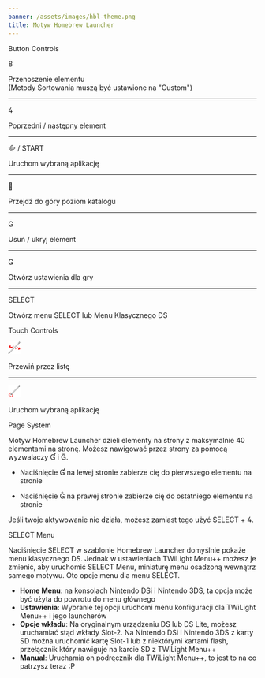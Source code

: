 ```yaml
---
banner: /assets/images/hbl-theme.png
title: Motyw Homebrew Launcher
---
```


<div id="button-controls" class="section-title">Button Controls</div>
<div class="section-body">
    <div class="button-action-group">
        <p class="button-action button">&#xE079;</p>
        <p class="button-action-text">Przenoszenie elementu<br>(Metody Sortowania muszą być ustawione na "Custom")</p>
    </div>
    <hr>
    <div class="button-action-group">
        <p class="button-action button">&#xE07E;</p>
        <p class="button-action-text">Poprzedni / następny element</p>
    </div>
    <hr>
    <div class="button-action-group">
        <p class="button-action"><span class="button">&#xE000; /</span> START</p>
        <p class="button-action-text">Uruchom wybraną aplikację</p>
    </div>
    <hr>
    <div class="button-action-group">
        <p class="button-action button">&#xE001;</p>
        <p class="button-action-text">Przejdź do góry poziom katalogu</p>
    </div>
    <hr>
    <div class="button-action-group">
        <p class="button-action button">&#xE002;</p>
        <p class="button-action-text">Usuń / ukryj element</p>
    </div>
    <hr>
    <div class="button-action-group">
        <p class="button-action button">&#xE003;</p>
        <p class="button-action-text">Otwórz ustawienia dla gry</p>
    </div>
    <hr>
    <div class="button-action-group">
        <p class="button-action">SELECT</p>
        <p class="button-action-text">Otwórz menu SELECT lub Menu Klasycznego DS</p>
    </div>
</div>

<div id="touch-controls" class="section-title">Touch Controls</div>
<div class="section-body">
    <div class="button-action-group">
        <p class="button-action"><img src="/assets/images/left-right.png"></p>
        <p class="button-action-text">Przewiń przez listę</p>
    </div>
    <hr>
    <div class="button-action-group">
        <p class="button-action"><img src="/assets/images/tap.png"></p>
        <p class="button-action-text">Uruchom wybraną aplikację</p>
    </div>
    <!-- <hr>
    <div>
        <p>
            If the Sort Method is set to "Custom", you can drag the icon up to move it.
        </p>
    </div> -->
</div>

<div id="page-system" class="section-title">Page System</div>
<div class="section-body">
    <p>
        Motyw Homebrew Launcher dzieli elementy na strony z maksymalnie 40 elementami na stronę. Możesz nawigować przez strony za pomocą wyzwalaczy &#xE004; i &#xE005;.
    </p>
    <ul>
        <li><p>Naciśnięcie &#xE004; na lewej stronie zabierze cię do pierwszego elementu na stronie</p></li>
        <li><p>Naciśnięcie &#xE005; na prawej stronie zabierze cię do ostatniego elementu na stronie</p></li>
    </ul>
    <p>
        Jeśli twoje aktywowanie nie działa, możesz zamiast tego użyć SELECT + &#xE07E;.
    </p>
</div>

<div id="select-menu" class="section-title">SELECT Menu</div>
<div class="section-body">
    <p>
        Naciśnięcie SELECT w szablonie Homebrew Launcher domyślnie pokaże menu klasycznego DS. Jednak w ustawieniach TWiLight Menu++ możesz je zmienić, aby uruchomić SELECT Menu, miniaturę menu osadzoną wewnątrz samego motywu. Oto opcje menu dla menu SELECT.
    </p>
    <ul>
        <li><strong>Home Menu</strong>: na konsolach Nintendo DSi i Nintendo 3DS, ta opcja może być użyta do powrotu do menu głównego</li>
        <li><strong>Ustawienia</strong>: Wybranie tej opcji uruchomi menu konfiguracji dla TWiLight Menu++ i jego launcherów</li>
        <li><strong>Opcje wkładu</strong>: Na oryginalnym urządzeniu DS lub DS Lite, możesz uruchamiać stąd wkłady Slot-2. Na Nintendo DSi i Nintendo 3DS z karty SD można uruchomić kartę Slot-1 lub z niektórymi kartami flash, przełącznik który nawiguje na karcie SD z TWiLight Menu++</li>
        <li><strong>Manual</strong>: Uruchamia on podręcznik dla TWiLight Menu++, to jest to na co patrzysz teraz :P</li>
    </ul>
</div>
